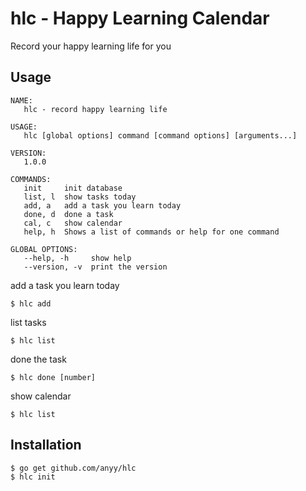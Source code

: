 # hlc - Happy Learning Calendar
Record your happy learning life for you

## Usage
```
NAME:
   hlc - record happy learning life

USAGE:
   hlc [global options] command [command options] [arguments...]

VERSION:
   1.0.0

COMMANDS:
   init     init database
   list, l  show tasks today
   add, a   add a task you learn today
   done, d  done a task
   cal, c   show calendar
   help, h  Shows a list of commands or help for one command

GLOBAL OPTIONS:
   --help, -h     show help
   --version, -v  print the version
```

add a task you learn today
```
$ hlc add
```

list tasks
```
$ hlc list
```

done the task
```
$ hlc done [number]
```

show calendar
```
$ hlc list
```

## Installation
```
$ go get github.com/anyy/hlc
$ hlc init
```
